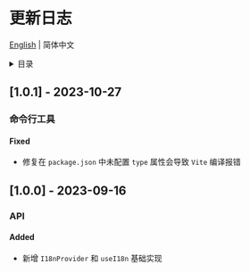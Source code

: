 
# 更新日志


[English](https://github.com/i18n-pro/solid/blob/v1.0.1/docs/dist/CHANGELOG.md) | 简体中文


<details >
  <summary>目录</summary>

  &emsp;&emsp;[[1.0.1] - 2023-10-27](#101---2023-10-27)<br/>
  &emsp;&emsp;&emsp;&emsp;[命令行工具](#101-命令行工具)<br/>
  &emsp;&emsp;&emsp;&emsp;&emsp;&emsp;[Fixed](#101-命令行工具-fixed)<br/>
  &emsp;&emsp;[[1.0.0] - 2023-09-16](#100---2023-09-16)<br/>
  &emsp;&emsp;&emsp;&emsp;[API](#100-api)<br/>
  &emsp;&emsp;&emsp;&emsp;&emsp;&emsp;[Added](#100-api-added)<br/>

</details>

## [1.0.1] - 2023-10-27

<h3 id="101-命令行工具">命令行工具</h3>

<h4 id="101-命令行工具-fixed">Fixed</h4>

* 修复在 `package.json` 中未配置 `type` 属性会导致 `Vite` 编译报错


## [1.0.0] - 2023-09-16

<h3 id="100-api">API</h3>

<h4 id="100-api-added">Added</h4>

* 新增 `I18nProvider` 和 `useI18n` 基础实现

